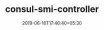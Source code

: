 ---
title: "consul-smi-controller"
date: 2019-06-16T17:46:40+05:30
type: "organisations"
org_name: "HashiCorp"
repo_desc: "Experimental repository containing a Kubernetes controller for the Service Mesh Interface spec (SMI)"
repo_link: https://github.com/hashicorp/consul-smi-controller


---